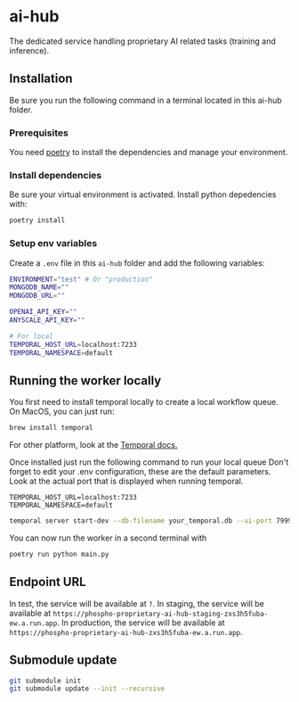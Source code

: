 # ai-hub

The dedicated service handling proprietary AI related tasks (training and inference).

## Installation

Be sure you run the following command in a terminal located in this ai-hub folder.

### Prerequisites

You need [poetry](https://python-poetry.org/) to install the dependencies and manage your environment.

### Install dependencies

Be sure your virtual environment is activated. Install python depedencies with:

```bash
poetry install
```

### Setup env variables

Create a `.env` file in this `ai-hub` folder and add the following variables:

```bash
ENVIRONMENT="test" # Or "production"
MONGODB_NAME=""
MONGODB_URL=""

OPENAI_API_KEY=""
ANYSCALE_API_KEY=""

# For local
TEMPORAL_HOST_URL=localhost:7233
TEMPORAL_NAMESPACE=default
```

## Running the worker locally

You first need to install temporal locally to create a local workflow queue. On MacOS, you can just run:

```bash
brew install temporal
```

For other platform, look at the [Temporal docs.](https://temporal.io/setup/install-temporal-cli)

Once installed just run the following command to run your local queue
Don't forget to edit your .env configuration, these are the default parameters. Look at the actual port that is displayed when running temporal.

```text .env
TEMPORAL_HOST_URL=localhost:7233
TEMPORAL_NAMESPACE=default
```

```bash
temporal server start-dev --db-filename your_temporal.db --ui-port 7999
```

You can now run the worker in a second terminal with

```bash
poetry run python main.py
```

## Endpoint URL

In test, the service will be available at `?`.
In staging, the service will be available at `https://phospho-proprietary-ai-hub-staging-zxs3h5fuba-ew.a.run.app`.
In production, the service will be available at `https://phospho-proprietary-ai-hub-zxs3h5fuba-ew.a.run.app`.

## Submodule update

```bash
git submodule init
git submodule update --init --recursive
```
